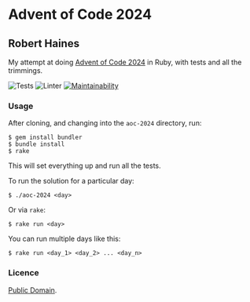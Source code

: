 # Advent of Code 2024
## Robert Haines

My attempt at doing [Advent of Code 2024](http://adventofcode.com/2024) in Ruby, with tests and all the trimmings.

![Tests](https://github.com/hainesr/aoc-2024/workflows/Tests/badge.svg)
![Linter](https://github.com/hainesr/aoc-2024/workflows/Linter/badge.svg)
[![Maintainability](https://api.codeclimate.com/v1/badges/40064455a80889a7e05a/maintainability)](https://codeclimate.com/github/hainesr/aoc-2024/maintainability)

### Usage

After cloning, and changing into the `aoc-2024` directory, run:

```shell
$ gem install bundler
$ bundle install
$ rake
```

This will set everything up and run all the tests.

To run the solution for a particular day:

```shell
$ ./aoc-2024 <day>
```

Or via `rake`:

```shell
$ rake run <day>
```

You can run multiple days like this:

```shell
$ rake run <day_1> <day_2> ... <day_n>
```

### Licence

[Public Domain](http://unlicense.org).
